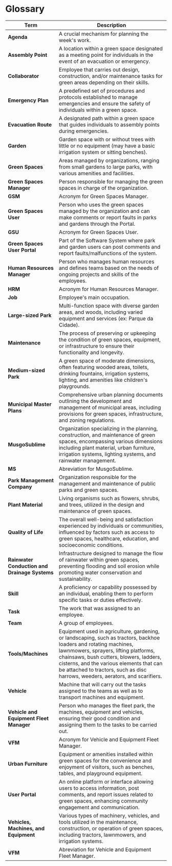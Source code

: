 # Glossary

| **Term**                               | **Description**                                                                                                                                                                                                                                                                                                                    |
|----------------------------------------|------------------------------------------------------------------------------------------------------------------------------------------------------------------------------------------------------------------------------------------------------------------------------------------------------------------------------------|
| **Agenda**                             | A crucial mechanism for planning the week's work.                                                                                                                                                                                                                                                                                  |
| **Assembly Point**                     | A location within a green space designated as a meeting point for individuals in the event of an evacuation or emergency.                                                                                                                                                                                                           |
| **Collaborator**                       | Employee that carries out design, construction, and/or maintenance tasks for green areas depending on their skills.                                                                                                                                                                                                                |
| **Emergency Plan**                     | A predefined set of procedures and protocols established to manage emergencies and ensure the safety of individuals within a green space.                                                                                                                                                                                           |
| **Evacuation Route**                   | A designated path within a green space that guides individuals to assembly points during emergencies.                                                                                                                                                                                                                              |
| **Garden**                             | Garden space with or without trees with little or no equipment (may have a basic irrigation system or sitting benches).                                                                                                                                                                                                            |
| **Green Spaces**                       | Areas managed by organizations, ranging from small gardens to large parks, with various amenities and facilities.                                                                                                                                                                                                                  |
| **Green Spaces Manager**               | Person responsible for managing the green spaces in charge of the organization.                                                                                                                                                                                                                                                    |
| **GSM**                                | Acronym for Green Spaces Manager.                                                                                                                                                                                                                                                                                                  |
| **Green Spaces User**                  | Person who uses the green spaces managed by the organization and can make comments or report faults in parks and gardens through the Portal.                                                                                                                                                                                       |
| **GSU**                                | Acronym for Green Spaces User.                                                                                                                                                                                                                                                                                                     |
| **Green Spaces User Portal**           | Part of the Software System where park and garden users can post comments and report faults/malfunctions of the system.                                                                                                                                                                                                            |
| **Human Resources Manager**            | Person who manages human resources and defines teams based on the needs of ongoing projects and skills of the employees.                                                                                                                                                                                                           |
| **HRM**                                | Acronym for Human Resources Manager.                                                                                                                                                                                                                                                                                               |
| **Job**                                | Employee's main occupation.                                                                                                                                                                                                                                                                                                        |
| **Large-sized Park**                   | Multi-function space with diverse garden areas, and woods, including varied equipment and services (ex: Parque da Cidade).                                                                                                                                                                                                         |
| **Maintenance**                        | The process of preserving or upkeeping the condition of green spaces, equipment, or infrastructure to ensure their functionality and longevity.                                                                                                                                                                                    |
| **Medium-sized Park**                  | A green space of moderate dimensions, often featuring wooded areas, toilets, drinking fountains, irrigation systems, lighting, and amenities like children's playgrounds.                                                                                                                                                          |
| **Municipal Master Plans**             | Comprehensive urban planning documents outlining the development and management of municipal areas, including provisions for green spaces, infrastructure, and zoning regulations.                                                                                                                                                 |
| **MusgoSublime**                       | Organization specializing in the planning, construction, and maintenance of green spaces, encompassing various dimensions including plant material, urban furniture, irrigation systems, lighting systems, and rainwater management.                                                                                               |
| **MS**                                 | Abreviation for MusgoSublime.                                                                                                                                                                                                                                                                                                      |
| **Park Management Company**            | Organization responsible for the management and maintenance of public parks and green spaces.                                                                                                                                                                             |
| **Plant Material**                     | Living organisms such as flowers, shrubs, and trees, utilized in the design and maintenance of green spaces.                                                                                                                                                                                                                       |
| **Quality of Life**                    | The overall well-being and satisfaction experienced by individuals or communities, influenced by factors such as access to green spaces, healthcare, education, and socioeconomic conditions.                                                                                                                                      |
| **Rainwater Conduction and Drainage Systems** | Infrastructure designed to manage the flow of rainwater within green spaces, preventing flooding and soil erosion while promoting water conservation and sustainability.                                                                                                                                                           |
| **Skill**                              | A proficiency or capability possessed by an individual, enabling them to perform specific tasks or duties effectively.                                                                                                                                                                                                             |
| **Task**                               | The work that was assigned to an employee.                                                                                                                                                                                                                                                                                         |
| **Team**                               | A group of employees.                                                                                                                                                                                                                                                                                                              |
| **Tools/Machines**                     | Equipment used in agriculture, gardening, or landscaping, such as tractors, backhoe loaders and rotating machines, lawnmowers, sprayers, lifting platforms, chainsaws, bush cutters, blowers, ladders, cisterns, and the various elements that can be attached to tractors, such as disc harrows, weeders, aerators, and scarifiers. |
| **Vehicle**                            | Machine that will carry out the tasks assigned to the teams as well as to transport machines and equipment.                                                                                                                                                                                                                        |
| **Vehicle and Equipment Fleet Manager**| Person who manages the fleet park, the machines, equipment and vehicles, ensuring their good condition  and assigning them to the tasks to be carried out.                                                                                                                                                                         |
| **VFM**                                | Acronym for Vehicle and Equipment Fleet Manager.                                                                                                                                                                                                                                                                                   |
| **Urban Furniture**                    | Equipment or amenities installed within green spaces for the convenience and enjoyment of visitors, such as benches, tables, and playground equipment.                                                                                                                                                                             |
| **User Portal**                        | An online platform or interface allowing users to access information, post comments, and report issues related to green spaces, enhancing community engagement and communication.                                                                                                                                                  |
| **Vehicles, Machines, and Equipment**  | Various types of machinery, vehicles, and tools utilized in the maintenance, construction, or operation of green spaces, including tractors, lawnmowers, and irrigation systems.                                                                                                                                                   |
| **VFM**                                | Abreviation for Vehicle and Equipment Fleet Manager.                                                                                                                                
